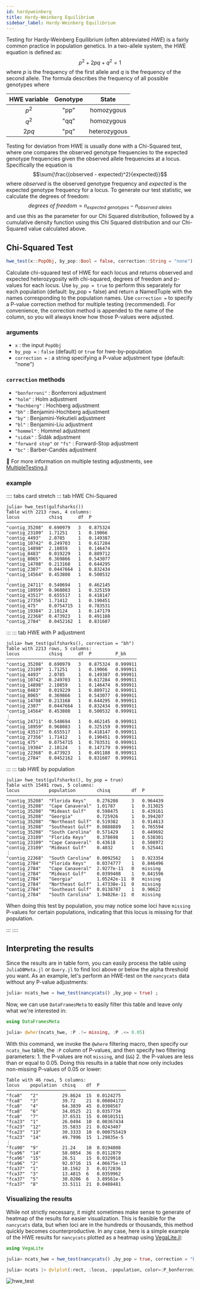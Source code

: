 ```yaml
---
id: hardyweinberg
title: Hardy-Weinberg Equilibrium
sidebar_label: Hardy-Weinberg Equilibrium
---
```


Testing for Hardy-Weinberg Equilibrium (often abbreviated _HWE_) is a fairly common practice in population genetics. In a two-allele system, the HWE equation is defined as:
$$p^2 + 2pq + q^2 = 1$$
where $p$ is the frequency of the first allele and $q$ is the frequency of the second allele. The formula describes the frequency of all possible genotypes where

| HWE variable | Genotype |    State     |
| :----------: | :------: | :----------: |
|    $p^2$    |   "pp"   |  homozygous  |
|    $q^2$    |   "qq"   |  homozygous  |
|    $2pq$     |   "pq"   | heterozygous |

Testing for deviation from HWE is usually done with a Chi-Squared test, where one compares the observed genotype frequencies to the expected genotype frequencies given the observed allele frequencies at a locus. Specifically the equation is
$$\sum{\frac{(observed - expected)^2}{expected}}$$
where $observed$ is the observed genotype frequency and $expected$ is the expected genotype frequency for a locus. To generate our test statistic, we calculate the degrees of freedom: 
$$degrees\ of\ freedom = n_{expected\ genotypes} - n_{observed\ alleles}$$ 
and use this as the parameter for our Chi Squared distribution, followed by a cumulative density function using this Chi Squared distribution and our Chi-Squared value calculated above.

## Chi-Squared Test

```julia
hwe_test(x::PopObj, by_pop::Bool = false, correction::String = "none")
```

Calculate chi-squared test of HWE for each locus and returns observed and expected heterozygosity with chi-squared, degrees of freedom and p-values for each locus. Use `by_pop = true` to perform this separately for each population (default: by_pop = false) and return a NamedTuple with the names corresponding to the population names. Use `correction =` to specify a P-value correction method for multiple testing (recommended). For convenience, the correction method is appended to the name of the column, so you will always know how those P-values were adjusted.

### arguments

- `x` : the input `PopObj`
- `by_pop =` : `false` (default) or `true` for hwe-by-population
- `correction =`  : a string specifying a P-value adjustment type (default: "none")

### `correction` methods

- `"bonferroni"` : Bonferroni adjustment
- `"holm"` : Holm adjustment
- `"hochberg"` : Hochberg adjustment
- `"bh"` : Benjamini-Hochberg adjustment
- `"by"` : Benjamini-Yekutieli adjustment
- `"bl"`  : Benjamini-Liu adjustment
- `"hommel"` : Hommel adjustment
- `"sidak"` : Šidák adjustment
- `"forward stop"` or `"fs"` : Forward-Stop adjustment
- `"bc"` : Barber-Candès adjustment

:thinking: For more information on multiple testing adjustments, see [MultipleTesting.jl](https://juliangehring.github.io/MultipleTesting.jl/stable/)

### example
:::: tabs card stretch
::: tab HWE Chi-Squared

```
julia> hwe_test(gulfsharks())
Table with 2213 rows, 4 columns:
locus           chisq      df  P
───────────────────────────────────────
"contig_35208"  0.690979   3   0.875324
"contig_23109"  1.71251    1   0.19066
"contig_4493"   2.0785     1   0.149387
"contig_10742"  0.249703   1   0.617284
"contig_14898"  2.10859    1   0.146474
"contig_8483"   0.019229   1   0.889712
"contig_8065"   0.369866   1   0.543077
"contig_14708"  0.213168   1   0.644295
"contig_2307"   0.0447664  1   0.832434
"contig_14564"  0.453808   1   0.500532
⋮
"contig_24711"  0.540694   1   0.462145
"contig_18959"  0.968083   1   0.325159
"contig_43517"  0.655517   1   0.418147
"contig_27356"  1.71412    1   0.190451
"contig_475"    0.0754715  1   0.783531
"contig_19384"  2.10124    1   0.147179
"contig_22368"  0.473923   1   0.491188
"contig_2784"   0.0452162  1   0.831607
```
:::
::: tab HWE with P adjustment
```
julia> hwe_test(gulfsharks(), correction = "bh")
Table with 2213 rows, 5 columns:
locus           chisq      df  P         P_bh
─────────────────────────────────────────────────
"contig_35208"  0.690979   3   0.875324  0.999911
"contig_23109"  1.71251    1   0.19066   0.999911
"contig_4493"   2.0785     1   0.149387  0.999911
"contig_10742"  0.249703   1   0.617284  0.999911
"contig_14898"  2.10859    1   0.146474  0.999911
"contig_8483"   0.019229   1   0.889712  0.999911
"contig_8065"   0.369866   1   0.543077  0.999911
"contig_14708"  0.213168   1   0.644295  0.999911
"contig_2307"   0.0447664  1   0.832434  0.999911
"contig_14564"  0.453808   1   0.500532  0.999911
⋮
"contig_24711"  0.540694   1   0.462145  0.999911
"contig_18959"  0.968083   1   0.325159  0.999911
"contig_43517"  0.655517   1   0.418147  0.999911
"contig_27356"  1.71412    1   0.190451  0.999911
"contig_475"    0.0754715  1   0.783531  0.999911
"contig_19384"  2.10124    1   0.147179  0.999911
"contig_22368"  0.473923   1   0.491188  0.999911
"contig_2784"   0.0452162  1   0.831607  0.999911
```
:::
::: tab HWE by population
```
julia> hwe_test(gulfsharks(), by_pop = true)
Table with 15491 rows, 5 columns:
locus           population        chisq        df  P
───────────────────────────────────────────────────────────
"contig_35208"  "Florida Keys"    0.276208     3   0.964439
"contig_35208"  "Cape Canaveral"  1.01787      1   0.313025
"contig_35208"  "Mideast Gulf"    0.598475     1   0.439161
"contig_35208"  "Georgia"         0.725926     1   0.394207
"contig_35208"  "Northeast Gulf"  0.519382     3   0.914613
"contig_35208"  "Southeast Gulf"  0.0888889    1   0.765594
"contig_35208"  "South Carolina"  0.571429     1   0.449692
"contig_23109"  "Florida Keys"    0.378698     1   0.538301
"contig_23109"  "Cape Canaveral"  0.43618      1   0.508972
"contig_23109"  "Mideast Gulf"    0.4032       1   0.525441
⋮
"contig_22368"  "South Carolina"  0.0092562    1   0.923354
"contig_2784"   "Florida Keys"    0.0374777    1   0.846496
"contig_2784"   "Cape Canaveral"  2.9277e-11   0   missing
"contig_2784"   "Mideast Gulf"    0.0399408    1   0.841596
"contig_2784"   "Georgia"         1.05242e-11  0   missing
"contig_2784"   "Northeast Gulf"  1.47338e-11  0   missing
"contig_2784"   "Southeast Gulf"  0.0138787    1   0.90622
"contig_2784"   "South Carolina"  1.94026e-11  0   missing
```
When doing this test by population, you may notice some loci have `missing` P-values for certain populations, indicating that this locus is missing for that population. 

:::
::::

## Interpreting the results
Since the results are in table form, you can easily process the table using `JuliaDBMeta.jl` or `Query.jl` to find loci above or below the alpha threshold you want. As an example, let's perform an HWE-test on the `nancycats` data without any P-value adjustments:
```julia
julia> ncats_hwe = hwe_test(nancycats() ,by_pop = true) ;
```
Now, we can use `DataFramesMeta` to easily filter this table and leave only what we're interested in:
```julia
using DataFramesMeta

julia> @wher(ncats_hwe, :P .!= missing, :P .<= 0.05)
```
With this command, we invoke the `@where` filtering macro, then specify our `ncats_hwe` table, the `:P` column of P-values, and then specify two filtering parameters: 1. the P-values are not `missing`, and (`&&`) 2. the P-values are less than or equal to 0.05. Doing this results in a table that now only includes non-missing P-values of 0.05 or lower:
```
Table with 46 rows, 5 columns:
locus    population  chisq    df  P
─────────────────────────────────────────────
"fca8"   "2"         29.8624  15  0.0124275
"fca8"   "3"         39.72    21  0.00804172
"fca8"   "4"         64.3039  45  0.0308567
"fca8"   "6"         34.0525  21  0.0357734
"fca8"   "7"         37.6531  15  0.00101511
"fca23"  "1"         26.0494  10  0.00367434
"fca23"  "12"        35.5833  21  0.0243407
"fca23"  "13"        30.3333  10  0.000755419
"fca23"  "14"        49.7996  15  1.29835e-5
⋮
"fca90"  "9"         21.24    10  0.0194808
"fca96"  "14"        58.0854  36  0.0112879
"fca96"  "15"        26.51    15  0.0329918
"fca96"  "2"         92.0716  15  4.06675e-13
"fca37"  "1"         10.1562  3   0.0172836
"fca37"  "3"         13.4815  6   0.0359962
"fca37"  "5"         30.0206  6   3.89561e-5
"fca37"  "8"         33.5111  21  0.0408481
```

### Visualizing the results
While not strictly necessary, it might sometimes make sense to generate of heatmap of the results for easier visualization. This is feasible for the `nancycats` data, but when loci are in the hundreds or thousands, this method quickly becomes counterproductive. In any case, here is a simple example of the HWE results for `nancycats` plotted as a heatmap using [VegaLite.jl](https://github.com/queryverse/VegaLite.jl):
```julia
using VegaLite

julia> ncats_hwe = hwe_test(nancycats() ,by_pop = true, correction = "bonferroni");

julia> ncats |> @vlplot(:rect, :locus, :population, color=:P_bonferroni)
```
![hwe_test](/img/hwe_test.png)

